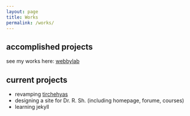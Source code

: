 ```yaml
---
layout: page
title: Works
permalink: /works/
---
```



## accomplished projects
see my works here:
[webbylab](http://webbylab.ir/works/)
## current projects
- revamping [tirchehyas](http://tirchehyas.com)
- designing a site for Dr. R. Sh. (including homepage, forume, courses)
- learning jekyll

